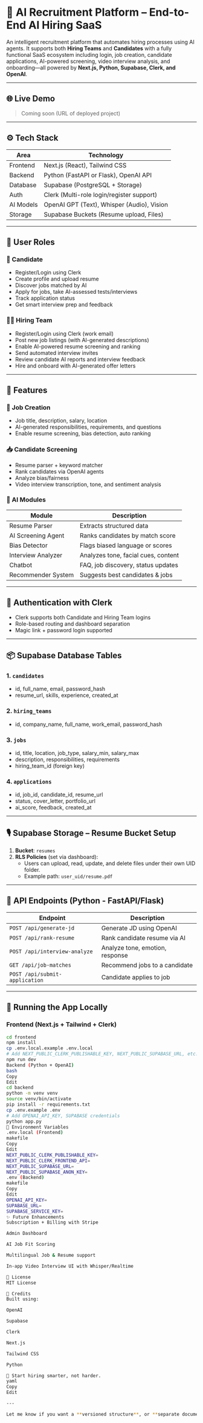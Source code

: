 # 🤖 AI Recruitment Platform – End-to-End AI Hiring SaaS

An intelligent recruitment platform that automates hiring processes using AI agents. It supports both **Hiring Teams** and **Candidates** with a fully functional SaaS ecosystem including login, job creation, candidate applications, AI-powered screening, video interview analysis, and onboarding—all powered by **Next.js, Python, Supabase, Clerk, and OpenAI**.

---

## 🌐 Live Demo
> Coming soon (URL of deployed project)

---

## ⚙️ Tech Stack

| Area        | Technology                                  |
|-------------|---------------------------------------------|
| Frontend    | Next.js (React), Tailwind CSS               |
| Backend     | Python (FastAPI or Flask), OpenAI API       |
| Database    | Supabase (PostgreSQL + Storage)             |
| Auth        | Clerk (Multi-role login/register support)   |
| AI Models   | OpenAI GPT (Text), Whisper (Audio), Vision  |
| Storage     | Supabase Buckets (Resume upload, Files)     |

---

## 👤 User Roles

### 🧑 Candidate
- Register/Login using Clerk
- Create profile and upload resume
- Discover jobs matched by AI
- Apply for jobs, take AI-assessed tests/interviews
- Track application status
- Get smart interview prep and feedback

### 🧑‍💼 Hiring Team
- Register/Login using Clerk (work email)
- Post new job listings (with AI-generated descriptions)
- Enable AI-powered resume screening and ranking
- Send automated interview invites
- Review candidate AI reports and interview feedback
- Hire and onboard with AI-generated offer letters

---

## 📁 Features

### 🎯 Job Creation
- Job title, description, salary, location
- AI-generated responsibilities, requirements, and questions
- Enable resume screening, bias detection, auto ranking

### 📥 Candidate Screening
- Resume parser + keyword matcher
- Rank candidates via OpenAI agents
- Analyze bias/fairness
- Video interview transcription, tone, and sentiment analysis

### 🧠 AI Modules
| Module              | Description                          |
|---------------------|--------------------------------------|
| Resume Parser       | Extracts structured data             |
| AI Screening Agent  | Ranks candidates by match score      |
| Bias Detector       | Flags biased language or scores      |
| Interview Analyzer  | Analyzes tone, facial cues, content  |
| Chatbot             | FAQ, job discovery, status updates   |
| Recommender System  | Suggests best candidates & jobs      |

---

## 🔐 Authentication with Clerk

- Clerk supports both Candidate and Hiring Team logins
- Role-based routing and dashboard separation
- Magic link + password login supported

---

## 📦 Supabase Database Tables

### 1. `candidates`
- id, full_name, email, password_hash
- resume_url, skills, experience, created_at

### 2. `hiring_teams`
- id, company_name, full_name, work_email, password_hash

### 3. `jobs`
- id, title, location, job_type, salary_min, salary_max
- description, responsibilities, requirements
- hiring_team_id (foreign key)

### 4. `applications`
- id, job_id, candidate_id, resume_url
- status, cover_letter, portfolio_url
- ai_score, feedback, created_at

---

## 🎙️ Supabase Storage – Resume Bucket Setup

1. **Bucket**: `resumes`
2. **RLS Policies** (set via dashboard):
   - Users can upload, read, update, and delete files under their own UID folder.
   - Example path: `user_uid/resume.pdf`

---

## 📜 API Endpoints (Python - FastAPI/Flask)

| Endpoint                     | Description                           |
|-----------------------------|---------------------------------------|
| `POST /api/generate-jd`     | Generate JD using OpenAI              |
| `POST /api/rank-resume`     | Rank candidate resume via AI          |
| `POST /api/interview-analyze` | Analyze tone, emotion, response       |
| `GET /api/job-matches`      | Recommend jobs to a candidate         |
| `POST /api/submit-application` | Candidate applies to job             |

---

## 🧪 Running the App Locally

### Frontend (Next.js + Tailwind + Clerk)
```bash
cd frontend
npm install
cp .env.local.example .env.local
# Add NEXT_PUBLIC_CLERK_PUBLISHABLE_KEY, NEXT_PUBLIC_SUPABASE_URL, etc.
npm run dev
Backend (Python + OpenAI)
bash
Copy
Edit
cd backend
python -m venv venv
source venv/bin/activate
pip install -r requirements.txt
cp .env.example .env
# Add OPENAI_API_KEY, SUPABASE credentials
python app.py
📄 Environment Variables
.env.local (Frontend)
makefile
Copy
Edit
NEXT_PUBLIC_CLERK_PUBLISHABLE_KEY=
NEXT_PUBLIC_CLERK_FRONTEND_API=
NEXT_PUBLIC_SUPABASE_URL=
NEXT_PUBLIC_SUPABASE_ANON_KEY=
.env (Backend)
makefile
Copy
Edit
OPENAI_API_KEY=
SUPABASE_URL=
SUPABASE_SERVICE_KEY=
✨ Future Enhancements
Subscription + Billing with Stripe

Admin Dashboard

AI Job Fit Scoring

Multilingual Job & Resume support

In-app Video Interview UI with Whisper/Realtime

📜 License
MIT License

🧠 Credits
Built using:

OpenAI

Supabase

Clerk

Next.js

Tailwind CSS

Python

🚀 Start hiring smarter, not harder.
yaml
Copy
Edit

---

Let me know if you want a **versioned structure**, or **separate documentation for API usage**, or to connect **Stripe for subscriptions**.




